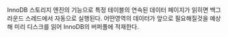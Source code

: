 InnoDB 스토리지 엔진의 기능으로 특정 테이블의 연속된 데이터 페이지가 읽히면 백그라운드 스레드에서 자동으로 실행된다.
어떤영역의 데이터가 앞으로 필요해질것을 예상해 미리 디스크를 읽어 InnoDB의 버퍼풀에 적재한다.